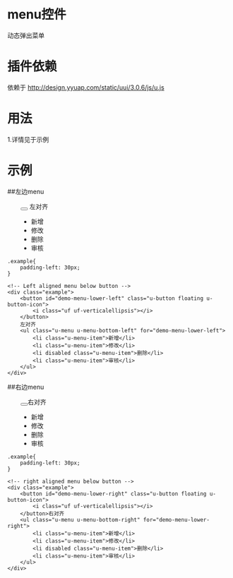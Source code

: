 # menu控件

动态弹出菜单

# 插件依赖

依赖于  http://design.yyuap.com/static/uui/3.0.6/js/u.js

# 用法

1.详情见于示例

# 示例


##左边menu
<div class="example-content ex-hide"><style>.example{
	padding-left: 30px;
}
</style></div>
<div class="example-content"><!-- Left aligned menu below button -->
<div class="example">
	<button id="demo-menu-lower-left" class="u-button floating u-button-icon">
	    <i class="uf uf-verticalellipsis"></i>
	</button>
	左对齐
	<ul class="u-menu u-menu-bottom-left" for="demo-menu-lower-left">
	    <li class="u-menu-item">新增</li>
	    <li class="u-menu-item">修改</li>
	    <li disabled class="u-menu-item">删除</li>
	    <li class="u-menu-item">审核</li>
	</ul>
</div></div>
<div class="examples-code"><pre><code>.example{
	padding-left: 30px;
}</code></pre>
</div>
<div class="examples-code"><pre><code>&lt;!-- Left aligned menu below button -->
&lt;div class="example">
	&lt;button id="demo-menu-lower-left" class="u-button floating u-button-icon">
	    &lt;i class="uf uf-verticalellipsis">&lt;/i>
	&lt;/button>
	左对齐
	&lt;ul class="u-menu u-menu-bottom-left" for="demo-menu-lower-left">
	    &lt;li class="u-menu-item">新增&lt;/li>
	    &lt;li class="u-menu-item">修改&lt;/li>
	    &lt;li disabled class="u-menu-item">删除&lt;/li>
	    &lt;li class="u-menu-item">审核&lt;/li>
	&lt;/ul>
&lt;/div></code></pre>
</div>

##右边menu
<div class="example-content ex-hide"><style>.example{
	padding-left: 30px;
}
</style></div>
<div class="example-content"><!-- right aligned menu below button -->
<div class="example">
	<button id="demo-menu-lower-right" class="u-button floating u-button-icon">
	    <i class="uf uf-verticalellipsis"></i>
	</button>右对齐
	<ul class="u-menu u-menu-bottom-right" for="demo-menu-lower-right">
	    <li class="u-menu-item">新增</li>
	    <li class="u-menu-item">修改</li>
	    <li disabled class="u-menu-item">删除</li>
	    <li class="u-menu-item">审核</li>
	</ul>
</div></div>
<div class="examples-code"><pre><code>.example{
	padding-left: 30px;
}</code></pre>
</div>
<div class="examples-code"><pre><code>&lt;!-- right aligned menu below button -->
&lt;div class="example">
	&lt;button id="demo-menu-lower-right" class="u-button floating u-button-icon">
	    &lt;i class="uf uf-verticalellipsis">&lt;/i>
	&lt;/button>右对齐
	&lt;ul class="u-menu u-menu-bottom-right" for="demo-menu-lower-right">
	    &lt;li class="u-menu-item">新增&lt;/li>
	    &lt;li class="u-menu-item">修改&lt;/li>
	    &lt;li disabled class="u-menu-item">删除&lt;/li>
	    &lt;li class="u-menu-item">审核&lt;/li>
	&lt;/ul>
&lt;/div></code></pre>
</div>




